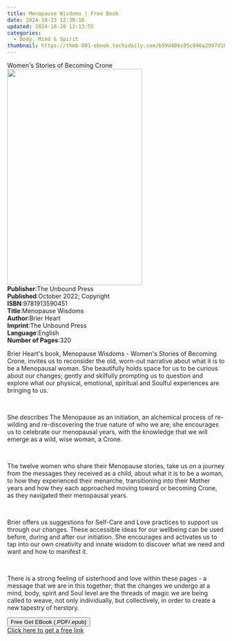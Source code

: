 ```yaml
---
title: Menopause Wisdoms | Free Book
date: 2024-10-23 12:38:16
updated: 2024-10-26 12:13:55
categories:
  - Body, Mind & Spirit
thumbnail: https://thmb-001-ebook.techidaily.com/b59d486c05c846a2997d18917767067c655a646f0dad3280a2fa9b42e9d26972.jpg
---
```

<main id="book-container">
  <div class="flex flex-col">
    <div class="book-brief flex-1 py-6 px-4 sm:p-6 md:py-10 md:px-8">
      <!-- brief-->
      <div class="book-brief-main">Women's Stories of Becoming Crone</div>
    </div>
    <div
      class="book-meta-info flex-1 grid gap-4 col-start-1 col-end-3 row-start-1 sm:mb-6 sm:grid-cols-4 lg:gap-6 lg:col-start-2 lg:row-end-6 lg:row-span-6 lg:mb-0"
    >
      <div
        class="book-meta-info-left place-content-center mt-4 p-4 text-sm leading-6 col-start-2 col-span-2 dark:text-slate-400"
      >
        <img
          class="w-full h-500 object-cover rounded-lg sm:h-255 sm:col-span-2 lg:col-span-full"
          src="https://img-001-ebook.techidaily.com/f63bb1f39547aa8dd6bec6fe0d5841c0978969333d6234a665214d5723442d78.jpg"
          alt=""
          width="312"
          height="500"
        />
      </div>
      <div
        class="book-meta-info-right mt-2 col-start-1 row-start-2 col-span-3 self-center"
      >
        <!-- meta data  -->
        <div class="flex flex-col px-4 md:px-8">
          <div class="flex-1">
            <strong>Publisher</strong>:<span class="px-2"
              >The Unbound Press</span
            >
          </div>
          <div class="flex-1">
            <strong>Published</strong>:<span class="px-2"
              >October 2022; Copyright</span
            >
          </div>
          <div class="flex-1">
            <strong>ISBN</strong>:<span class="px-2">9781913590451</span>
          </div>
          <div class="flex-1">
            <strong>Title</strong>:<span class="px-2">Menopause Wisdoms</span>
          </div>
          <div class="flex-1">
            <strong>Author</strong>:<span class="px-2">Brier Heart</span>
          </div>
          <div class="flex-1">
            <strong>Imprint</strong>:<span class="px-2">The Unbound Press</span>
          </div>
          <div class="flex-1">
            <strong>Language</strong>:<span class="px-2">English</span>
          </div>
          <div class="flex-1">
            <strong>Number of Pages</strong>:<span class="px-2">320</span>
          </div>
        </div>
      </div>
    </div>
    <div class="book-description flex-1 py-6 px-4 sm:p-6 md:py-10 md:px-8">
      <div class="book-description-main">
        <div accordion-content="" id="description">
          <p>
            <span style="color: rgb(32, 33, 36)">Brier Heart's book, </span
            >Menopause Wisdoms - Women's Stories of Becoming Crone<span
              style="color: rgb(32, 33, 36)"
              >, invites us to reconsider the old, worn-out narrative about what
              it is to be a Menopausal woman. She beautifully holds space for us
              to be curious about our changes; gently and skilfully prompting us
              to question and explore what our physical, emotional, spiritual
              and Soulful experiences are bringing to us.</span
            >
          </p>
          <p><br /></p>
          <p>
            <span style="color: rgb(32, 33, 36)"
              >She describes The Menopause as an initiation, an alchemical
              process of re-wilding and re-discovering the true nature of who we
              are; she encourages us to celebrate our menopausal years, with the
              knowledge that we will emerge as a wild, wise woman, a
              Crone.</span
            >
          </p>
          <p><br /></p>
          <p>
            <span style="color: rgb(32, 33, 36)"
              >The twelve women who share their Menopause stories, take us on a
              journey from the messages they received as a child, about what it
              is to be a woman, to how they experienced their menarche,
              transitioning into their Mother years and how they each approached
              moving toward or becoming Crone, as they navigated their
              menopausal years.</span
            >
          </p>
          <p><br /></p>
          <p>
            <span style="color: rgb(32, 33, 36)"
              >Brier offers us suggestions for Self-Care and Love practices to
              support us through our changes. These accessible ideas for our
              wellbeing can be used before, during and after our initiation. She
              encourages and activates us to tap into our own creativity and
              innate wisdom to discover what we need and want and how to
              manifest it.</span
            >
          </p>
          <p><br /></p>
          <p>
            <span style="color: rgb(32, 33, 36)"
              >There is a strong feeling of sisterhood and love within these
              pages - a message that we are in this together; that the changes
              we undergo at a mind, body, spirit and Soul level are the threads
              of magic we are being called to weave, not only individually, but
              collectively, in order to create a new tapestry of herstory.</span
            >
          </p>
        </div>
        <div class="accordion-fader"></div>
      </div>
    </div>
    <div class="book-excerpts flex-1 py-6 px-4 sm:p-6 md:py-10 md:px-8"></div>
    <div
      class="book-about-author flex-1 py-6 px-4 sm:p-6 md:py-10 md:px-8"
    ></div>
    <div class="book-free-get flex-1 py-6 px-4 sm:p-6 md:py-10 md:px-8">
      <button
        id="btn-free-get"
        class="bg-blue-500 hover:bg-blue-700 text-white font-bold py-2 px-4 rounded"
      >
        Free Get EBook (.PDF/.epub)
      </button>
      <div id="countdown-display" class="px-2 text-lg mt-2"></div>
      <a
        id="free-link"
        class="hidden bg-blue-500 hover:bg-blue-700 text-white font-bold py-2 px-4 rounded"
        href="https://www.ebooks.com/en-us/book/210663592/menopause-wisdoms/brier-heart/"
        target="_blank"
        >Click here to get a free link</a
      >
    </div>
    <script>
      let countdownTime = 0;
      let countdownInterval = null;
      document
        .getElementById('btn-free-get')
        .addEventListener('click', startCountdown);
      function startCountdown() {
        countdownTime = new Date().getTime() + 60000 * 3;
        countdownInterval = setInterval(updateCountdown, 1000);
        document.getElementById('btn-free-get').disabled = true;
        document
          .getElementById('btn-free-get')
          .classList.add('bg-gray-500', 'cursor-not-allowed');
      }
      function updateCountdown() {
        let currentTime = new Date().getTime();
        let timeLeft = countdownTime - currentTime;
        let secondsLeft = Math.floor(timeLeft / 1000);
        document.getElementById('countdown-display').innerHTML =
          `Remaining time: ${secondsLeft} seconds.`;
        if (secondsLeft <= 0) {
          clearInterval(countdownInterval);
          document.getElementById('btn-free-get').classList.add('hidden');
          document.getElementById('free-link').classList.remove('hidden');
          document.getElementById('countdown-display').innerHTML = '';
        }
      }
    </script>
  </div>
</main>
